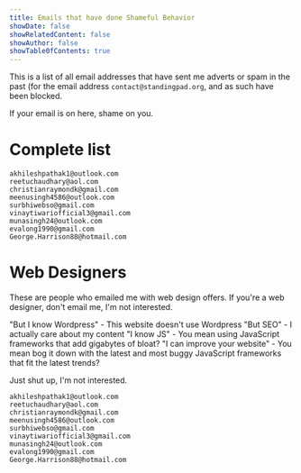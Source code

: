 ```yaml
---
title: Emails that have done Shameful Behavior
showDate: false
showRelatedContent: false
showAuthor: false
showTable0fContents: true
---
```


This is a list of all email addresses that have sent me adverts or spam in the past (for the email address `contact@standingpad.org`, and as such have been blocked.

If your email is on here, shame on you.

# Complete list
```
akhileshpathak1@outlook.com
reetuchaudhary@aol.com
christianraymondk@gmail.com
meenusingh4586@outlook.com
surbhiwebso@gmail.com
vinaytiwariofficial3@gmail.com
munasingh24@outlook.com
evalong1990@gmail.com
George.Harrison88@hotmail.com
```

# Web Designers
These are people who emailed me with web design offers. If you're a web designer, don't email me, I'm not interested.

"But I know Wordpress" - This website doesn't use Wordpress
"But SEO" - I actually care about my content
"I know JS" - You mean using JavaScript frameworks that add gigabytes of bloat?
"I can improve your website" - You mean bog it down with the latest and most buggy JavaScript frameworks that fit the latest trends?

Just shut up, I'm not interested.
```
akhileshpathak1@outlook.com
reetuchaudhary@aol.com
christianraymondk@gmail.com
meenusingh4586@outlook.com
surbhiwebso@gmail.com
vinaytiwariofficial3@gmail.com
munasingh24@outlook.com
evalong1990@gmail.com
George.Harrison88@hotmail.com
```
